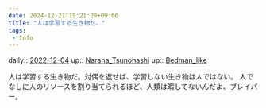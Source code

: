 ```yaml
---
date: 2024-12-21T15:21:29+09:00
title: "人は学習する生き物だ。"
tags:
 - Info
---
```


daily:: [2022-12-04](/Daily_Note/2022-12-04.md)
up:: [Narana_Tsunohashi](../Bar/Novel/Nacaria/Narana_Tsunohashi.md)
up:: [Bedman_like](../Bar/Novel/Topics/Bedman_like.md)

人は学習する生き物だ。対偶を返せば、学習しない生き物は人ではない。
人でなしに人のリソースを割り当てられるほど、人類は暇してないんだよ、ブレイバー。